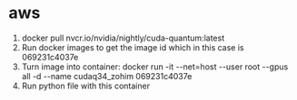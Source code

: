 # aws

1. docker pull nvcr.io/nvidia/nightly/cuda-quantum:latest
2. Run docker images to get the image id which in this case is 069231c4037e
3. Turn image into container: docker run -it --net=host --user root --gpus all -d --name cudaq34_zohim 069231c4037e
4. Run python file with this container 
